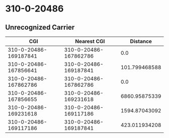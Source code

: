 # 310-0-20486
## Unrecognized Carrier


| CGI | Nearest CGI | Distance |
|-----|-------------|----------|
| 310-0-20486-169187841 | 310-0-20486-167862786 | 0.0 |
| 310-0-20486-167856641 | 310-0-20486-169187841 | 101.799468588 |
| 310-0-20486-167862786 | 310-0-20486-167862786 | 0.0 |
| 310-0-20486-167856655 | 310-0-20486-169231618 | 6860.95875339 |
| 310-0-20486-169231618 | 310-0-20486-169117186 | 1594.87043092 |
| 310-0-20486-169117186 | 310-0-20486-169187841 | 423.011934208 |

